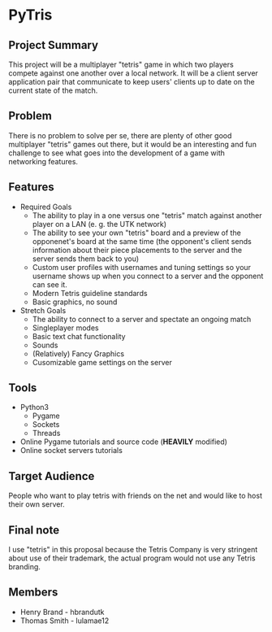 # PyTris

## Project Summary
This project will be a multiplayer "tetris" game in which two players compete against one another over a local network. It will be a client server application pair that communicate to keep users' clients up to date on the current state of the match. 

## Problem
There is no problem to solve per se, there are plenty of other good multiplayer "tetris" games out there, but it would be an interesting and fun challenge to see what goes into the development of a game with networking features.

## Features
- Required Goals
	- The ability to play in a one versus one "tetris" match against another player on a LAN (e. g. the UTK network)
	- The ability to see your own "tetris" board and a preview of the opponenet's board at the same time (the opponent's client sends information about their piece placements to the server and the server sends them back to you)
	- Custom user profiles with usernames and tuning settings so your username shows up when you connect to a server and the opponent can see it.
	- Modern Tetris guideline standards
	- Basic graphics, no sound
- Stretch Goals
	- The ability to connect to a server and spectate an ongoing match
	- Singleplayer modes
	- Basic text chat functionality
	- Sounds
	- (Relatively) Fancy Graphics
	- Cusomizable game settings on the server

## Tools
- Python3
	- Pygame
	- Sockets
	- Threads
- Online Pygame tutorials and source code (**HEAVILY** modified)
- Online socket servers tutorials

## Target Audience
People who want to play tetris with friends on the net and would like to host their own server.

## Final note
I use "tetris" in this proposal because the Tetris Company is very stringent about use of their trademark, the actual program would not use any Tetris branding.

## Members
- Henry Brand - hbrandutk
- Thomas Smith - lulamae12
